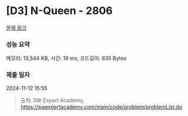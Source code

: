 # [D3] N-Queen - 2806 

[문제 링크](https://swexpertacademy.com/main/code/problem/problemDetail.do?contestProbId=AV7GKs06AU0DFAXB) 

### 성능 요약

메모리: 13,544 KB, 시간: 19 ms, 코드길이: 835 Bytes

### 제출 일자

2024-11-12 15:55



> 출처: SW Expert Academy, https://swexpertacademy.com/main/code/problem/problemList.do